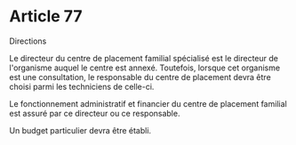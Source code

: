# Article 77

Directions

Le directeur du centre de placement familial spécialisé est le directeur de l'organisme auquel le centre est annexé. Toutefois, lorsque cet organisme est une consultation, le responsable du centre de placement devra être choisi parmi les techniciens de celle-ci.

Le fonctionnement administratif et financier du centre de placement familial est assuré par ce directeur ou ce responsable.

Un budget particulier devra être établi.
